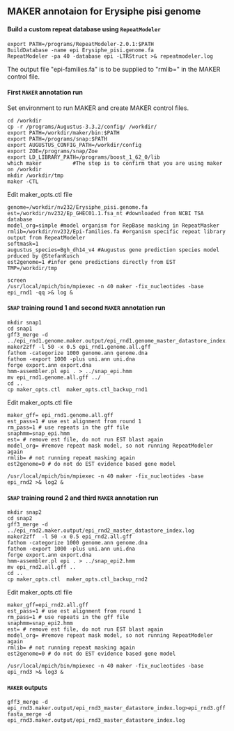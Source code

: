 ## MAKER annotaion for Erysiphe pisi genome 

#### Build a custom repeat database using `RepeatModeler`

```ShellSession
export PATH=/programs/RepeatModeler-2.0.1:$PATH
BuildDatabase -name epi Erysiphe_pisi.genome.fa
RepeatModeler -pa 40 -database epi -LTRStruct >& repeatmodeler.log
```
The output file "epi-families.fa" is to be supplied to "rmlib=" in the MAKER control file.

#### First `MAKER` annotation run

Set environment to run MAKER and create MAKER control files.

```ShellSession
cd /workdir
cp -r /programs/Augustus-3.3.2/config/ /workdir/
export PATH=/workdir/maker/bin:$PATH
export PATH=/programs/snap:$PATH
export AUGUSTUS_CONFIG_PATH=/workdir/config
export ZOE=/programs/snap/Zoe
export LD_LIBRARY_PATH=/programs/boost_1_62_0/lib
which maker          #The step is to confirm that you are using maker on /workdir
mkdir /workdir/tmp
maker -CTL
```

Edit maker_opts.ctl file

```
genome=/workdir/nv232/Erysiphe_pisi.genome.fa
est=/workdir/nv232/Ep_GHEC01.1.fsa_nt #downloaded from NCBI TSA database
model_org=simple #model organism for RepBase masking in RepeatMasker
rmlib=/workdir/nv232/Epi-families.fa #organism specific repeat library output from RepeatModeler 
softmask=1
augustus_species=Bgh_dh14_v4 #Augustus gene prediction species model prduced by @StefanKusch
est2genome=1 #infer gene predictions directly from EST
TMP=/workdir/tmp
```

```ShellSession
screen
/usr/local/mpich/bin/mpiexec -n 40 maker -fix_nucleotides -base epi_rnd1 -qq >& log &
```
 
#### `SNAP` training round 1 and second `MAKER` annotation run

```
mkdir snap1
cd snap1
gff3_merge -d ../epi_rnd1.genome.maker.output/epi_rnd1.genome_master_datastore_index.log
maker2zff -l 50 -x 0.5 epi_rnd1.genome.all.gff 
fathom -categorize 1000 genome.ann genome.dna
fathom -export 1000 -plus uni.ann uni.dna
forge export.ann export.dna
hmm-assembler.pl epi . > ../snap_epi.hmm
mv epi_rnd1.genome.all.gff ../
cd ..
cp maker_opts.ctl  maker_opts.ctl_backup_rnd1
```

Edit maker_opts.ctl file

```
maker_gff= epi_rnd1.genome.all.gff 
est_pass=1 # use est alignment from round 1
rm_pass=1 # use repeats in the gff file
snaphmm=snap_epi.hmm
est= # remove est file, do not run EST blast again
model_org= #remove repeat mask model, so not running RepeatModeler again
rmlib= # not running repeat masking again
est2genome=0 # do not do EST evidence based gene model
```

```ShellSession
/usr/local/mpich/bin/mpiexec -n 40 maker -fix_nucleotides -base epi_rnd2 >& log2 &
```

#### `SNAP` training round 2 and third `MAKER` annotation run 

```ShellSession
mkdir snap2
cd snap2
gff3_merge -d ../epi_rnd2.maker.output/epi_rnd2_master_datastore_index.log
maker2zff  -l 50 -x 0.5 epi_rnd2.all.gff
fathom -categorize 1000 genome.ann genome.dna
fathom -export 1000 -plus uni.ann uni.dna
forge export.ann export.dna
hmm-assembler.pl epi . > ../snap_epi2.hmm
mv epi_rnd2.all.gff ..
cd ..
cp maker_opts.ctl  maker_opts.ctl_backup_rnd2
```

Edit maker_opts.ctl file

```
maker_gff=epi_rnd2.all.gff
est_pass=1 # use est alignment from round 1
rm_pass=1 # use repeats in the gff file
snaphmm=snap_epi2.hmm
est= # remove est file, do not run EST blast again
model_org= #remove repeat mask model, so not running RepeatModeler again
rmlib= # not running repeat masking again
est2genome=0 # do not do EST evidence based gene model
```

```ShellSession
/usr/local/mpich/bin/mpiexec -n 40 maker -fix_nucleotides -base epi_rnd3 >& log3 &
```


#### `MAKER` outputs
```ShellSession
gff3_merge -d epi_rnd3.maker.output/epi_rnd3_master_datastore_index.log>epi_rnd3.gff
fasta_merge -d epi_rnd3.maker.output/epi_rnd3_master_datastore_index.log
```
